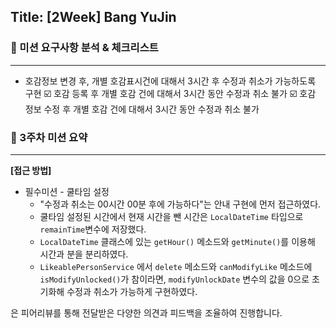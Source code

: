 ## Title: [2Week] Bang YuJin

### 📄 미션 요구사항 분석 & 체크리스트

---
- 호감정보 변경 후, 개별 호감표시건에 대해서 3시간 후 수정과 취소가 가능하도록 구현
  ☑️ 호감 등록 후 개별 호감 건에 대해서 3시간 동안 수정과 취소 불가
  ☑️ 호감 정보 수정 후 개별 호감 건에 대해서 3시간 동안 수정과 취소 불가


### 🦁 3주차 미션 요약

---

**[접근 방법]**
- 필수미션 - 쿨타임 설정
  - "수정과 취소는 00시간 00분 후에 가능하다"는 안내 구현에 먼저 접근하였다.
  - 쿨타임 설정된 시간에서 현재 시간을 뺀 시간은 `LocalDateTime` 타입으로 `remainTime`변수에 저장했다.
  - `LocalDateTime` 클래스에 있는 `getHour()` 메소드와 `getMinute()`를 이용해 시간과 분을 분리하였다.
  - `LikeablePersonService` 에서 `delete` 메소드와 `canModifyLike` 메소드에 `isModifyUnlocked()`가 참이라면, `modifyUnlockDate` 변수의 값을 0으로 초기화해 수정과 취소가 가능하게 구현하였다.


은 피어리뷰를 통해 전달받은 다양한 의견과 피드백을 조율하여 진행합니다.